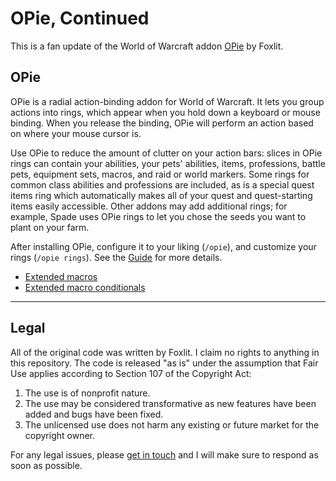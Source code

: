 # OPie, Continued

This is a fan update of the World of Warcraft addon [OPie](https://www.curseforge.com/wow/addons/opie) by Foxlit.

## OPie
OPie is a radial action-binding addon for World of Warcraft. It lets you group actions into rings, which appear when you hold down a keyboard or mouse binding. When you release the binding, OPie will perform an action based on where your mouse cursor is.

Use OPie to reduce the amount of clutter on your action bars: slices in OPie rings can contain your abilities, your pets' abilities, items, professions, battle pets, equipment sets, macros, and raid or world markers. Some rings for common class abilities and professions are included, as is a special quest items ring which automatically makes all of your quest and quest-starting items easily accessible. Other addons may add additional rings; for example, Spade uses OPie rings to let you chose the seeds you want to plant on your farm.

After installing OPie, configure it to your liking (`/opie`), and customize your rings (`/opie rings`). See the [Guide](https://github.com/glassleo/OPie/wiki/The-Guide) for more details.

- [Extended macros](https://github.com/glassleo/OPie/wiki/Extended-macros)
- [Extended macro conditionals](https://github.com/glassleo/OPie/wiki/Extended-macro-conditionals)

---

## Legal
All of the original code was written by Foxlit. I claim no rights to anything in this repository. The code is released "as is" under the assumption that Fair Use applies according to Section 107 of the Copyright Act:

1. The use is of nonprofit nature.
2. The use may be considered transformative as new features have been added and bugs have been fixed.
3. The unlicensed use does not harm any existing or future market for the copyright owner.

For any legal issues, please [get in touch](mailto:hello@leo.fisk) and I will make sure to respond as soon as possible.
